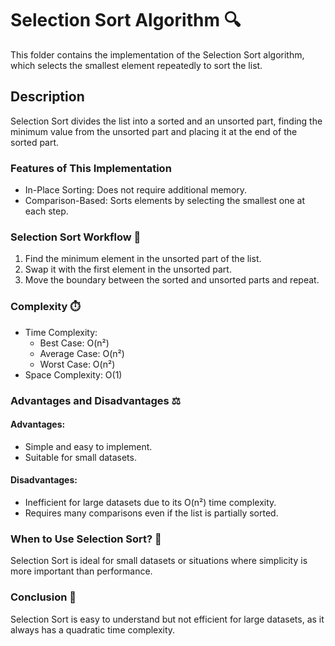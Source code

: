 # Selection Sort Algorithm 🔍
This folder contains the implementation of the Selection Sort algorithm, which selects the smallest element repeatedly to sort the list.

## Description
Selection Sort divides the list into a sorted and an unsorted part, finding the minimum value from the unsorted part and placing it at the end of the sorted part.

### Features of This Implementation
* In-Place Sorting: Does not require additional memory.
* Comparison-Based: Sorts elements by selecting the smallest one at each step.

### Selection Sort Workflow 🚀
1. Find the minimum element in the unsorted part of the list.
2. Swap it with the first element in the unsorted part.
3. Move the boundary between the sorted and unsorted parts and repeat.

### Complexity ⏱️
* Time Complexity:
  * Best Case: O(n²)
  * Average Case: O(n²)
  * Worst Case: O(n²)
* Space Complexity: O(1)

### Advantages and Disadvantages ⚖️
#### Advantages:
* Simple and easy to implement.
* Suitable for small datasets.

#### Disadvantages:
* Inefficient for large datasets due to its O(n²) time complexity.
* Requires many comparisons even if the list is partially sorted.

### When to Use Selection Sort? 📌
Selection Sort is ideal for small datasets or situations where simplicity is more important than performance.

### Conclusion 📝
Selection Sort is easy to understand but not efficient for large datasets, as it always has a quadratic time complexity.